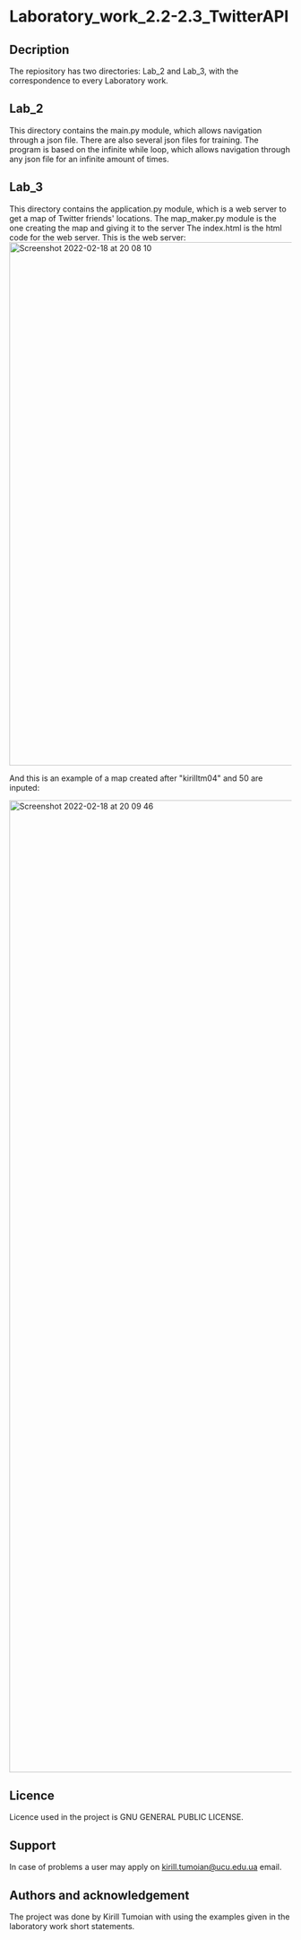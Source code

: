 # Laboratory_work_2.2-2.3_TwitterAPI

## Decription

The repiository has two directories: Lab_2 and Lab_3, with the correspondence to every Laboratory work.

## Lab_2 
This directory contains the main.py module, which allows navigation through a json file.
There are also several json files for training.
The program is based on the infinite while loop, which allows navigation through any json file for an infinite amount of times.


## Lab_3
This directory contains the application.py module, which is a web server to get a map of Twitter friends' locations.
The map_maker.py module is the one creating the map and giving it to the server
The index.html is the html code for the web server.
This is the web server:
<img width="934" alt="Screenshot 2022-02-18 at 20 08 10" src="https://user-images.githubusercontent.com/92577092/154738389-a4200e87-6856-4750-83ac-2081e49b3ec8.png">

And this is an example of a map created after "kirilltm04" and 50 are inputed:
 
 <img width="1735" alt="Screenshot 2022-02-18 at 20 09 46" src="https://user-images.githubusercontent.com/92577092/154738595-4ee3657c-77ed-4c67-9bad-107a8fa263c2.png">

 
## Licence

Licence used in the project is GNU GENERAL PUBLIC LICENSE.

## Support

In case of problems a user may apply on kirill.tumoian@ucu.edu.ua email.

## Authors and acknowledgement

The project was done by Kirill Tumoian with using the examples given in the laboratory work short statements.
